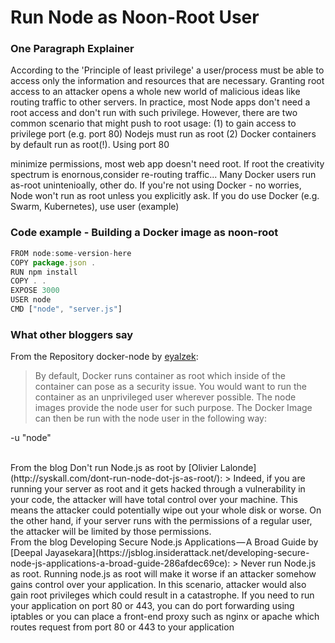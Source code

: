 # Run Node as Noon-Root User

### One Paragraph Explainer
According to the 'Principle of least privilege' a user/process must be able to access only the information and resources that are necessary. Granting root access to an attacker opens a whole new world of malicious ideas like routing traffic to other servers. In practice, most Node apps don't need a root access and don't run with such privilege. However, there are two common scenario that might push to root usage: (1) to gain access to privilege port (e.g. port 80) Nodejs must run as root (2) Docker containers by default run as root(!). Using port 80 

minimize permissions, most web app doesn't need root. If root the creativity spectrum is enornous,consider re-routing traffic... Many Docker users run as-root unintenioally, other do. If you're not using Docker - no worries, Node won't run as root unless you explicitly ask. If you do use Docker (e.g. Swarm, Kubernetes), use user (example)


### Code example - Building a Docker image as noon-root
```javascript
FROM node:some-version-here
COPY package.json .
RUN npm install
COPY . .
EXPOSE 3000
USER node
CMD ["node", "server.js"]
```

### What other bloggers say
From the Repository docker-node by [eyalzek](https://github.com/nodejs/docker-node/blob/master/docs/BestPractices.md#non-root-user):
> By default, Docker runs container as root which inside of the container can pose as a security issue. You would want to run the container as an unprivileged user wherever possible. The node images provide the node user for such purpose. The Docker Image can then be run with the node user in the following way:

-u "node"

<br/>
From the blog Don't run Node.js as root by [Olivier Lalonde](http://syskall.com/dont-run-node-dot-js-as-root/):
> Indeed, if you are running your server as root and it gets hacked through a vulnerability in your code, the attacker will have total control over your machine. This means the attacker could potentially wipe out your whole disk or worse. On the other hand, if your server runs with the permissions of a regular user, the attacker will be limited by those permissions.

<br/>
From the blog Developing Secure Node.js Applications — A Broad Guide by [Deepal Jayasekara](https://jsblog.insiderattack.net/developing-secure-node-js-applications-a-broad-guide-286afdec69ce):
> Never run Node.js as root. Running node.js as root will make it worse if an attacker somehow gains control over your application. In this scenario, attacker would also gain root privileges which could result in a catastrophe. If you need to run your application on port 80 or 443, you can do port forwarding using iptables or you can place a front-end proxy such as nginx or apache which routes request from port 80 or 443 to your application

